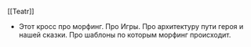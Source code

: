 
[[Teatr]]
- Этот кросс про морфинг. Про Игры. Про архитектуру пути героя и нашей сказки.  Про шаблоны по которым морфинг происходит.
